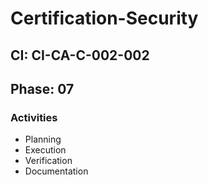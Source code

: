 # Certification-Security

## CI: CI-CA-C-002-002
## Phase: 07

### Activities
- Planning
- Execution
- Verification
- Documentation
